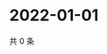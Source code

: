 # 2022-01-01

共 0 条

<!-- BEGIN WEIBO -->
<!-- 最后更新时间 Sat Jan 01 2022 15:13:48 GMT+0800 (China Standard Time) -->

<!-- END WEIBO -->
